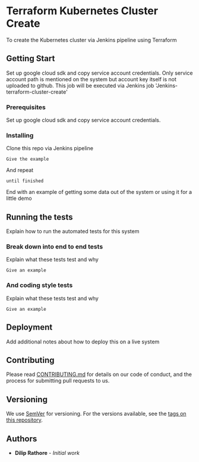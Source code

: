 # Terraform Kubernetes Cluster Create

To create the Kubernetes cluster via Jenkins pipeline using Terraform

## Getting Start

Set up google cloud sdk and copy service account credentials. Only service account path is mentioned on the system but account key itself is not uploaded to github. This job will be executed via Jenkins job 'Jenkins-terraform-cluster-create'

### Prerequisites

Set up google cloud sdk and copy service account credentials.


### Installing

Clone this repo via Jenkins pipeline

```
Give the example
```

And repeat

```
until finished
```

End with an example of getting some data out of the system or using it for a little demo

## Running the tests

Explain how to run the automated tests for this system

### Break down into end to end tests

Explain what these tests test and why

```
Give an example
```

### And coding style tests

Explain what these tests test and why

```
Give an example
```

## Deployment

Add additional notes about how to deploy this on a live system


## Contributing

Please read [CONTRIBUTING.md](https://gist.github.com/PurpleBooth/b24679402957c63ec426) for details on our code of conduct, and the process for submitting pull requests to us.

## Versioning

We use [SemVer](http://semver.org/) for versioning. For the versions available, see the [tags on this repository](https://github.com/your/project/tags). 

## Authors

* **Dilip Rathore** - *Initial work* 

